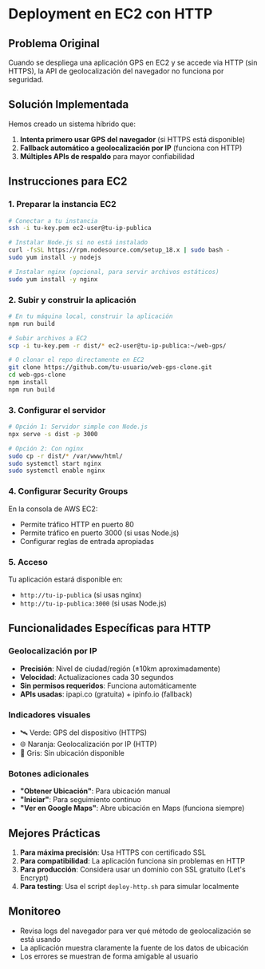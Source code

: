 # Deployment en EC2 con HTTP

## Problema Original
Cuando se despliega una aplicación GPS en EC2 y se accede via HTTP (sin HTTPS), la API de geolocalización del navegador no funciona por seguridad.

## Solución Implementada
Hemos creado un sistema híbrido que:

1. **Intenta primero usar GPS del navegador** (si HTTPS está disponible)
2. **Fallback automático a geolocalización por IP** (funciona con HTTP)
3. **Múltiples APIs de respaldo** para mayor confiabilidad

## Instrucciones para EC2

### 1. Preparar la instancia EC2
```bash
# Conectar a tu instancia
ssh -i tu-key.pem ec2-user@tu-ip-publica

# Instalar Node.js si no está instalado
curl -fsSL https://rpm.nodesource.com/setup_18.x | sudo bash -
sudo yum install -y nodejs

# Instalar nginx (opcional, para servir archivos estáticos)
sudo yum install -y nginx
```

### 2. Subir y construir la aplicación
```bash
# En tu máquina local, construir la aplicación
npm run build

# Subir archivos a EC2
scp -i tu-key.pem -r dist/* ec2-user@tu-ip-publica:~/web-gps/

# O clonar el repo directamente en EC2
git clone https://github.com/tu-usuario/web-gps-clone.git
cd web-gps-clone
npm install
npm run build
```

### 3. Configurar el servidor
```bash
# Opción 1: Servidor simple con Node.js
npx serve -s dist -p 3000

# Opción 2: Con nginx
sudo cp -r dist/* /var/www/html/
sudo systemctl start nginx
sudo systemctl enable nginx
```

### 4. Configurar Security Groups
En la consola de AWS EC2:
- Permite tráfico HTTP en puerto 80
- Permite tráfico en puerto 3000 (si usas Node.js)
- Configurar reglas de entrada apropiadas

### 5. Acceso
Tu aplicación estará disponible en:
- `http://tu-ip-publica` (si usas nginx)
- `http://tu-ip-publica:3000` (si usas Node.js)

## Funcionalidades Específicas para HTTP

### Geolocalización por IP
- **Precisión**: Nivel de ciudad/región (±10km aproximadamente)
- **Velocidad**: Actualizaciones cada 30 segundos
- **Sin permisos requeridos**: Funciona automáticamente
- **APIs usadas**: ipapi.co (gratuita) + ipinfo.io (fallback)

### Indicadores visuales
- 🛰️ Verde: GPS del dispositivo (HTTPS)
- 🌐 Naranja: Geolocalización por IP (HTTP)
- 📶 Gris: Sin ubicación disponible

### Botones adicionales
- **"Obtener Ubicación"**: Para ubicación manual
- **"Iniciar"**: Para seguimiento continuo
- **"Ver en Google Maps"**: Abre ubicación en Maps (funciona siempre)

## Mejores Prácticas

1. **Para máxima precisión**: Usa HTTPS con certificado SSL
2. **Para compatibilidad**: La aplicación funciona sin problemas en HTTP
3. **Para producción**: Considera usar un dominio con SSL gratuito (Let's Encrypt)
4. **Para testing**: Usa el script `deploy-http.sh` para simular localmente

## Monitoreo
- Revisa logs del navegador para ver qué método de geolocalización se está usando
- La aplicación muestra claramente la fuente de los datos de ubicación
- Los errores se muestran de forma amigable al usuario
